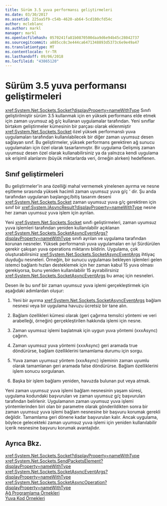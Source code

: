```yaml
---
title: Sürüm 3.5 yuva performansı geliştirmeleri
ms.date: 03/30/2017
ms.assetid: 225aa5f9-c54b-4620-ab64-5cd100cfd54c
author: mcleblanc
ms.author: markl
manager: markl
ms.openlocfilehash: 0570241fa81b0870500daa9d6e94b45c28042737
ms.sourcegitcommit: a885cc8c3e444ca6471348893d5373c6e9e49a47
ms.translationtype: MT
ms.contentlocale: tr-TR
ms.lasthandoff: 09/06/2018
ms.locfileid: "43865120"
---
```

# <a name="socket-performance-enhancements-in-version-35"></a>Sürüm 3.5 yuva performansı geliştirmeleri
<xref:System.Net.Sockets.Socket?displayProperty=nameWithType> Sınıfı geliştirilmiştir sürüm 3.5 kullanmak için en yüksek performans elde etmek için zaman uyumsuz ağ g/ç kullanan uygulamalar tarafından. Yeni sınıflar birtakım geliştirmeler kümesinin bir parçası olarak eklenmiştir <xref:System.Net.Sockets.Socket> özel yüksek performanslı yuva uygulamaları tarafından kullanılabilecek bir diğer zaman uyumsuz desen sağlayan sınıf. Bu geliştirmeler, yüksek performans gerektiren ağ sunucu uygulamaları için özel olarak tasarlanmıştır. Bir uygulama Gelişmiş zaman uyumsuz desen özel olarak kullanabilirsiniz ya da yalnızca kendi uygulama sık erişimli alanlarını (büyük miktarlarda veri, örneğin alırken) hedeflenen.  
  
## <a name="class-enhancements"></a>Sınıf geliştirmeleri  
 Bu geliştirmeler'in ana özelliği mahal vermemek yinelenen ayırma ve nesne eşitleme sırasında yüksek hacimli zaman uyumsuz yuva g/ç ' dir. Şu anda tarafından uygulanan başlangıç/bitiş tasarım deseni <xref:System.Net.Sockets.Socket> zaman uyumsuz yuva g/ç gerektiren için sınıf bir <xref:System.IAsyncResult?displayProperty=nameWithType> nesne her zaman uyumsuz yuva işlem için ayrılan.  
  
 Yeni <xref:System.Net.Sockets.Socket> sınıfı geliştirmeleri, zaman uyumsuz yuva işlemleri tarafından yeniden kullanılabilir açıklanan <xref:System.Net.Sockets.SocketAsyncEventArgs?displayProperty=nameWithType> sınıfı ayrılan ve uygulama tarafından korunan nesneler. Yüksek performanslı yuva uygulamaları en iyi Sürdürülen gerekir çakışan yuva operations miktarını bildirin. Uygulama, çok oluşturabilirsiniz <xref:System.Net.Sockets.SocketAsyncEventArgs> ihtiyaç duyduğu nesneleri. Örneğin, bir sunucu uygulaması bekleyen işlemleri gelen istemci bağlantı hızları desteklemek için her zaman kabul 15 yuva olması gerekiyorsa, bunu yeniden kullanılabilir 15 ayırabilirsiniz <xref:System.Net.Sockets.SocketAsyncEventArgs> bu amaç için nesneleri.  
  
 Desen ile bu sınıf bir zaman uyumsuz yuva işlemi gerçekleştirmek için aşağıdaki adımlardan oluşur:  
  
1.  Yeni bir ayırma <xref:System.Net.Sockets.SocketAsyncEventArgs> bağlam nesnesi veya bir uygulama havuzu ücretsiz bir tane alın.  
  
2.  Bağlam özellikleri kümesi olarak (geri çağırma temsilci yöntemi ve veri arabelleği, örneğin) gerçekleştirilen hakkında işlemi için nesne.  
  
3.  Zaman uyumsuz işlemi başlatmak için uygun yuva yöntemi (xxxAsync) çağırın.  
  
4.  Zaman uyumsuz yuva yöntemi (xxxAsync) geri aramada true döndürürse, bağlam özelliklerini tamamlama durumu için sorgu.  
  
5.  Yuva zaman uyumsuz yöntem (xxxAsync) işleminin zaman uyumlu olarak tamamlanan geri aramada false döndürürse. Bağlam özelliklerini işlem sonucu sorgulanan.  
  
6.  Başka bir işlem bağlamı yeniden, havuzda bulunan put veya atmak.  
  
 Yeni zaman uyumsuz yuva işlemi bağlam nesnesinin yaşam süresi, uygulama kodundaki başvuruları ve zaman uyumsuz g/ç başvuruları tarafından belirlenir. Uygulamanın zaman uyumsuz yuva işlemi yöntemlerinden biri olan bir parametre olarak gönderildikten sonra bir zaman uyumsuz yuva işlemi bağlam nesnesine bir başvuru korumak gerekli değildir. Tamamlama geri dönene kadar başvurulan kalır. Ancak uygulama, böylece gelecekteki zaman uyumsuz yuva işlemi için yeniden kullanılabilir içerik nesnesine başvuru korumak avantajlıdır.  
  
## <a name="see-also"></a>Ayrıca Bkz.  
 <xref:System.Net.Sockets.Socket?displayProperty=nameWithType>  
 <xref:System.Net.Sockets.SendPacketsElement?displayProperty=nameWithType>  
 <xref:System.Net.Sockets.SocketAsyncEventArgs?displayProperty=nameWithType>  
 <xref:System.Net.Sockets.SocketAsyncOperation?displayProperty=nameWithType>  
 [Ağ Programlama Örnekleri](../../../docs/framework/network-programming/network-programming-samples.md)  
 [Yuva Kod Örnekleri](socket-code-examples.md)
